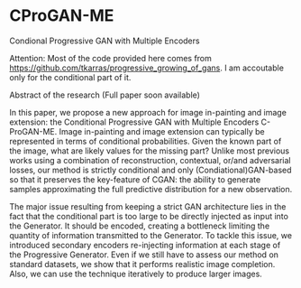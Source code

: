 # CProGAN-ME
Condional Progressive GAN with Multiple Encoders

Attention: Most of the code provided here comes from https://github.com/tkarras/progressive_growing_of_gans. 
I am accoutable only for the conditional part of it.

Abstract of the research
(Full paper soon available)

In this paper, we propose a new approach for image in-painting and image extension: the Conditional Progressive GAN with Multiple Encoders C-ProGAN-ME. Image in-painting and image extension can typically be represented in terms of conditional probabilities. Given the known part of the image, what are likely values for the missing part? Unlike most previous works using a combination of reconstruction, contextual, or/and adversarial losses, our method is strictly conditional and only (Condiational)GAN-based so that it preserves the key-feature of CGAN: the ability to generate samples approximating the full predictive distribution for a new observation.

The major issue resulting from keeping a strict GAN architecture lies in the fact that the conditional part is too large to be directly injected as input into the Generator. It should be encoded, creating a bottleneck limiting the quantity of information transmitted to the Generator. To tackle this issue, we introduced secondary encoders re-injecting information at each stage of the Progressive Generator. Even if we still have to assess our method on standard datasets, we show that it performs realistic image completion. Also, we can use the technique iteratively to produce larger images. 

